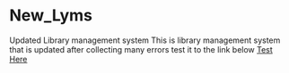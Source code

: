 # New_Lyms

Updated Library management system
This is library management system that is updated after collecting many errors
test it to the link below
<a  href="https://smart-library-rw.herokuapp.com"  target="_blank">Test Here</a>
